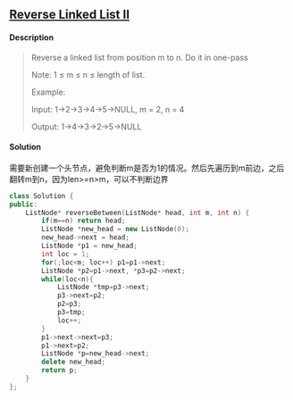 ## [Reverse Linked List II](https://leetcode.com/problems/reverse-linked-list-ii/description)

#### Description
>
>Reverse a linked list from position m to n. Do it in one-pass
>
>Note: 1 ≤ m ≤ n ≤ length of list.
>
>Example:
>
>Input: 1->2->3->4->5->NULL, m = 2, n = 4
>
>Output: 1->4->3->2->5->NULL

#### Solution
需要新创建一个头节点，避免判断m是否为1的情况。然后先遍历到m前边，之后翻转m到n，因为len>=n>m，可以不判断边界
```c++
class Solution {
public:
    ListNode* reverseBetween(ListNode* head, int m, int n) {
        if(m==n) return head;
        ListNode *new_head = new ListNode(0);
        new_head->next = head;
        ListNode *p1 = new_head;
        int loc = 1;
        for(;loc<m; loc++) p1=p1->next;
        ListNode *p2=p1->next, *p3=p2->next;
        while(loc<n){
            ListNode *tmp=p3->next;
            p3->next=p2;
            p2=p3;
            p3=tmp;
            loc++;
        }
        p1->next->next=p3;
        p1->next=p2;
        ListNode *p=new_head->next;
        delete new_head;
        return p;
    }
};
```
